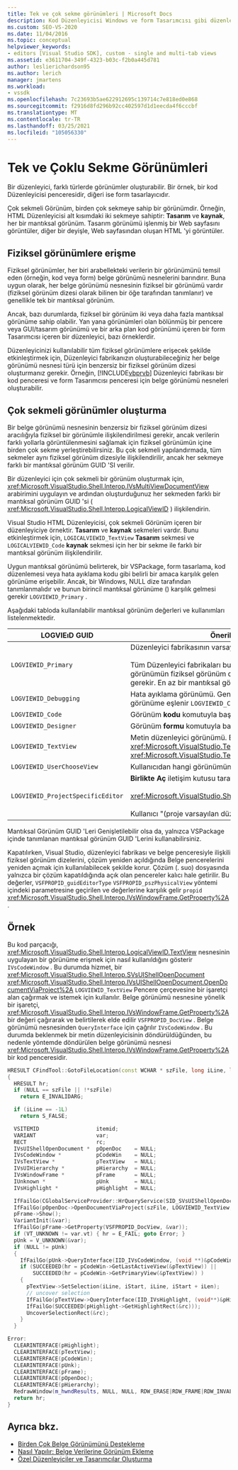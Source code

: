```yaml
---
title: Tek ve çok sekme görünümleri | Microsoft Docs
description: Kod Düzenleyicisi Windows ve form Tasarımcısı gibi düzenleyicilerde çok bölgeli görünümler uygulamayı öğrenin.
ms.custom: SEO-VS-2020
ms.date: 11/04/2016
ms.topic: conceptual
helpviewer_keywords:
- editors [Visual Studio SDK], custom - single and multi-tab views
ms.assetid: e3611704-349f-4323-b03c-f2b0a445d781
author: leslierichardson95
ms.author: lerich
manager: jmartens
ms.workload:
- vssdk
ms.openlocfilehash: 7c23693b5ae622912695c139714c7e818ed0e868
ms.sourcegitcommit: f2916d8fd296b92cc402597d1d1eecda4f6cccbf
ms.translationtype: MT
ms.contentlocale: tr-TR
ms.lasthandoff: 03/25/2021
ms.locfileid: "105056330"
---
```

# <a name="single-and-multi-tab-views"></a>Tek ve Çoklu Sekme Görünümleri
Bir düzenleyici, farklı türlerde görünümler oluşturabilir. Bir örnek, bir kod Düzenleyicisi penceresidir, diğeri ise form tasarlayıcıdır.

 Çok sekmeli Görünüm, birden çok sekmeye sahip bir görünümdir. Örneğin, HTML Düzenleyicisi alt kısımdaki iki sekmeye sahiptir: **Tasarım** ve **kaynak**, her bir mantıksal görünüm. Tasarım görünümü işlenmiş bir Web sayfasını görüntüler, diğer bir deyişle, Web sayfasından oluşan HTML 'yi görüntüler.

## <a name="accessing-physical-views"></a>Fiziksel görünümlere erişme
 Fiziksel görünümler, her biri arabellekteki verilerin bir görünümünü temsil eden (örneğin, kod veya form) belge görünümü nesnelerini barındırır. Buna uygun olarak, her belge görünümü nesnesinin fiziksel bir görünümü vardır (fiziksel görünüm dizesi olarak bilinen bir öğe tarafından tanımlanır) ve genellikle tek bir mantıksal görünüm.

 Ancak, bazı durumlarda, fiziksel bir görünüm iki veya daha fazla mantıksal görünüme sahip olabilir. Yan yana görünümleri olan bölünmüş bir pencere veya GUI/tasarım görünümü ve bir arka plan kod görünümü içeren bir form Tasarımcısı içeren bir düzenleyici, bazı örneklerdir.

 Düzenleyicinizi kullanılabilir tüm fiziksel görünümlere erişecek şekilde etkinleştirmek için, Düzenleyici fabrikanızın oluşturabileceğiniz her belge görünümü nesnesi türü için benzersiz bir fiziksel görünüm dizesi oluşturmanız gerekir. Örneğin, [!INCLUDE[vbprvb](../code-quality/includes/vbprvb_md.md)] Düzenleyici fabrikası bir kod penceresi ve form Tasarımcısı penceresi için belge görünümü nesneleri oluşturabilir.

## <a name="creating-multi-tabbed-views"></a>Çok sekmeli görünümler oluşturma
 Bir belge görünümü nesnesinin benzersiz bir fiziksel görünüm dizesi aracılığıyla fiziksel bir görünümle ilişkilendirilmesi gerekir, ancak verilerin farklı yollarla görüntülenmesini sağlamak için fiziksel görünümün içine birden çok sekme yerleştirebilirsiniz. Bu çok sekmeli yapılandırmada, tüm sekmeler aynı fiziksel görünüm dizesiyle ilişkilendirilir, ancak her sekmeye farklı bir mantıksal görünüm GUID 'SI verilir.

 Bir düzenleyici için çok sekmeli bir görünüm oluşturmak için, <xref:Microsoft.VisualStudio.Shell.Interop.IVsMultiViewDocumentView> arabirimini uygulayın ve ardından oluşturduğunuz her sekmeden farklı bir mantıksal görünüm GUID 'si ( <xref:Microsoft.VisualStudio.Shell.Interop.LogicalViewID> ) ilişkilendirin.

 Visual Studio HTML Düzenleyicisi, çok sekmeli Görünüm içeren bir düzenleyiciye örnektir. **Tasarım** ve **kaynak** sekmeleri vardır. Bunu etkinleştirmek için, `LOGICALVIEWID_TextView` **Tasarım** sekmesi ve `LOGICALVIEWID_Code` **kaynak** sekmesi için her bir sekme ile farklı bir mantıksal görünüm ilişkilendirilir.

 Uygun mantıksal görünümü belirterek, bir VSPackage, form tasarlama, kod düzenlemesi veya hata ayıklama kodu gibi belirli bir amaca karşılık gelen görünüme erişebilir. Ancak, bir Windows, NULL dize tarafından tanımlanmalıdır ve bunun birincil mantıksal görünüme () karşılık gelmesi gerekir `LOGVIEWID_Primary` .

 Aşağıdaki tabloda kullanılabilir mantıksal görünüm değerleri ve kullanımları listelenmektedir.

|LOGVIEıD GUID|Önerilen kullanım|
|--------------------|---------------------|
|`LOGVIEWID_Primary`|Düzenleyici fabrikasının varsayılan/birincil görünümü.<br /><br /> Tüm Düzenleyici fabrikaları bu değeri desteklemelidir. Bu görünümün fiziksel görünüm dizesi olarak NULL dize kullanması gerekir. En az bir mantıksal görünüm bu değere ayarlanmalıdır.|
|`LOGVIEWID_Debugging`|Hata ayıklama görünümü. Genellikle, `LOGVIEWID_Debugging` ile aynı görünüme eşlenir `LOGVIEWID_Code` .|
|`LOGVIEWID_Code`|Görünüm **kodu** komutuyla başlatılan görünüm.|
|`LOGVIEWID_Designer`|Görünüm **formu** komutuyla başlatılan görünüm.|
|`LOGVIEWID_TextView`|Metin düzenleyici görünümü. Bu, ' nin erişebileceği görünümüdür <xref:Microsoft.VisualStudio.TextManager.Interop.IVsCodeWindow> <xref:Microsoft.VisualStudio.TextManager.Interop.IVsTextView> .|
|`LOGVIEWID_UserChooseView`|Kullanıcıdan hangi görünümün kullanılacağını seçmesini ister.|
|`LOGVIEWID_ProjectSpecificEditor`|**Birlikte Aç** iletişim kutusu tarafından gönderildi<br /><br /> <xref:Microsoft.VisualStudio.Shell.Interop.IVsProject.OpenItem%2A><br /><br /> Kullanıcı "(proje varsayılan düzenleyici)" girişini seçtiğinde.|

 Mantıksal Görünüm GUID 'Leri Genişletilebilir olsa da, yalnızca VSPackage içinde tanımlanan mantıksal görünüm GUID 'Lerini kullanabilirsiniz.

 Kapatılırken, Visual Studio, düzenleyici fabrikası ve belge penceresiyle ilişkili fiziksel görünüm dizelerini, çözüm yeniden açıldığında Belge pencerelerini yeniden açmak için kullanılabilecek şekilde korur. Çözüm (. suo) dosyasında yalnızca bir çözüm kapatıldığında açık olan pencereler kalıcı hale getirilir. Bu değerler, `VSFPROPID_guidEditorType` `VSFPROPID_pszPhysicalView` yöntemi içindeki parametresine geçirilen ve değerlerine karşılık gelir `propid` <xref:Microsoft.VisualStudio.Shell.Interop.IVsWindowFrame.GetProperty%2A> .

## <a name="example"></a>Örnek
 Bu kod parçacığı, <xref:Microsoft.VisualStudio.Shell.Interop.LogicalViewID.TextView> nesnesinin uygulayan bir görünüme erişmek için nasıl kullanıldığını gösterir `IVsCodeWindow` . Bu durumda hizmet, bir <xref:Microsoft.VisualStudio.Shell.Interop.SVsUIShellOpenDocument> <xref:Microsoft.VisualStudio.Shell.Interop.IVsUIShellOpenDocument.OpenDocumentViaProject%2A> `LOGVIEWID_TextView` Pencere çerçevesine bir işaretçi alan çağırmak ve istemek için kullanılır. Belge görünümü nesnesine yönelik bir işaretçi, <xref:Microsoft.VisualStudio.Shell.Interop.IVsWindowFrame.GetProperty%2A> bir değeri çağırarak ve belirtilerek elde edilir `VSFPROPID_DocView` . Belge görünümü nesnesinden `QueryInterface` için çağrılır `IVsCodeWindow` . Bu durumda beklenmek bir metin düzenleyicisinin döndürüldüğünden, bu nedenle yöntemde döndürülen belge görünümü nesnesi <xref:Microsoft.VisualStudio.Shell.Interop.IVsWindowFrame.GetProperty%2A> bir kod penceresidir.

```cpp
HRESULT CFindTool::GotoFileLocation(const WCHAR * szFile, long iLine, long iStart, long iLen)
{
  HRESULT hr;
  if (NULL == szFile || !*szFile)
    return E_INVALIDARG;

  if (iLine == -1L)
    return S_FALSE;

  VSITEMID                  itemid;
  VARIANT                   var;
  RECT                      rc;
  IVsUIShellOpenDocument *  pOpenDoc    = NULL;
  IVsCodeWindow *           pCodeWin    = NULL;
  IVsTextView *             pTextView   = NULL;
  IVsUIHierarchy *          pHierarchy  = NULL;
  IVsWindowFrame *          pFrame      = NULL;
  IUnknown *                pUnk        = NULL;
  IVsHighlight *            pHighlight  = NULL;

  IfFailGo(CGlobalServiceProvider::HrQueryService(SID_SVsUIShellOpenDocument, IID_IVsUIShellOpenDocument, (void **)&pOpenDoc));
  IfFailGo(pOpenDoc->OpenDocumentViaProject(szFile, LOGVIEWID_TextView, NULL, &pHierarchy, &itemid, &pFrame));
  pFrame->Show();
  VariantInit(&var);
  IfFailGo(pFrame->GetProperty(VSFPROPID_DocView, &var));
  if (VT_UNKNOWN != var.vt) { hr = E_FAIL; goto Error; }
  pUnk = V_UNKNOWN(&var);
  if (NULL != pUnk)
  {
    IfFailGo(pUnk->QueryInterface(IID_IVsCodeWindow, (void **)&pCodeWin));
    if (SUCCEEDED(hr = pCodeWin->GetLastActiveView(&pTextView)) ||
        SUCCEEDED(hr = pCodeWin->GetPrimaryView(&pTextView)) )
    {
      pTextView->SetSelection(iLine, iStart, iLine, iStart + iLen);
      // uncover selection
      IfFailGo(pTextView->QueryInterface(IID_IVsHighlight, (void**)&pHighlight));
      IfFailGo(SUCCEEDED(pHighlight->GetHighlightRect(&rc)));
      UncoverSelectionRect(&rc);
    }
  }

Error:
  CLEARINTERFACE(pHighlight);
  CLEARINTERFACE(pTextView);
  CLEARINTERFACE(pCodeWin);
  CLEARINTERFACE(pUnk);
  CLEARINTERFACE(pFrame);
  CLEARINTERFACE(pOpenDoc);
  CLEARINTERFACE(pHierarchy);
  RedrawWindow(m_hwndResults, NULL, NULL, RDW_ERASE|RDW_FRAME|RDW_INVALIDATE|RDW_ALLCHILDREN);
  return hr;
}
```

## <a name="see-also"></a>Ayrıca bkz.
- [Birden Çok Belge Görünümünü Destekleme](../extensibility/supporting-multiple-document-views.md)
- [Nasıl Yapılır: Belge Verilerine Görünüm Ekleme](../extensibility/how-to-attach-views-to-document-data.md)
- [Özel Düzenleyiciler ve Tasarımcılar Oluşturma](../extensibility/creating-custom-editors-and-designers.md)
